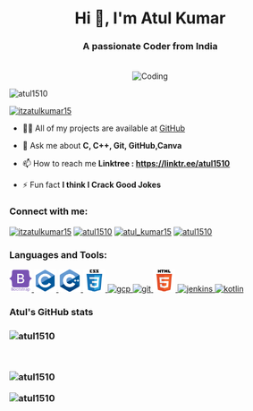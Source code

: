 <h1 align="center">Hi 👋, I'm Atul Kumar</h1>
<h3 align="center">A passionate Coder from India</h3>
<br>
<div align="center">
<img align="center" alt="Coding" width="400" src="https://cdn.dribbble.com/users/1162077/screenshots/3848914/programmer.gif">
</div>
<p align="left"> <img src="https://komarev.com/ghpvc/?username=atul1510&label=Profile%20views&color=0e75b6&style=flat" alt="atul1510" /> </p>

<p align="left"> <a href="https://twitter.com/itzatulkumar15" target="blank"><img src="https://img.shields.io/twitter/follow/itzatulkumar15?logo=twitter&style=for-the-badge" alt="itzatulkumar15" /></a> </p>

- 👨‍💻 All of my projects are available at [GitHub](GitHub)

- 💬 Ask me about **C, C++, Git, GitHub,Canva**

- 📫 How to reach me **Linktree : https://linktr.ee/atul1510**

- ⚡ Fun fact **I think I Crack Good Jokes**

<h3 align="left">Connect with me:</h3>
<p align="left">
<a href="https://twitter.com/itzatulkumar15" target="blank"><img align="center" src="https://raw.githubusercontent.com/rahuldkjain/github-profile-readme-generator/master/src/images/icons/Social/twitter.svg" alt="itzatulkumar15" height="30" width="40" /></a>
<a href="https://linkedin.com/in/atul1510" target="blank"><img align="center" src="https://raw.githubusercontent.com/rahuldkjain/github-profile-readme-generator/master/src/images/icons/Social/linked-in-alt.svg" alt="atul1510" height="30" width="40" /></a>
<a href="https://instagram.com/atul_kumar15" target="blank"><img align="center" src="https://raw.githubusercontent.com/rahuldkjain/github-profile-readme-generator/master/src/images/icons/Social/instagram.svg" alt="atul_kumar15" height="30" width="40" /></a>
<a href="https://www.codechef.com/users/atul1510" target="blank"><img align="center" src="https://cdn.jsdelivr.net/npm/simple-icons@3.1.0/icons/codechef.svg" alt="atul1510" height="30" width="40" /></a>
</p>

<h3 align="left">Languages and Tools:</h3>
<p align="left"> <a href="https://getbootstrap.com" target="_blank" rel="noreferrer"> <img src="https://raw.githubusercontent.com/devicons/devicon/master/icons/bootstrap/bootstrap-plain-wordmark.svg" alt="bootstrap" width="40" height="40"/> </a> <a href="https://www.cprogramming.com/" target="_blank" rel="noreferrer"> <img src="https://raw.githubusercontent.com/devicons/devicon/master/icons/c/c-original.svg" alt="c" width="40" height="40"/> </a> <a href="https://www.w3schools.com/cpp/" target="_blank" rel="noreferrer"> <img src="https://raw.githubusercontent.com/devicons/devicon/master/icons/cplusplus/cplusplus-original.svg" alt="cplusplus" width="40" height="40"/> </a> <a href="https://www.w3schools.com/css/" target="_blank" rel="noreferrer"> <img src="https://raw.githubusercontent.com/devicons/devicon/master/icons/css3/css3-original-wordmark.svg" alt="css3" width="40" height="40"/> </a> <a href="https://cloud.google.com" target="_blank" rel="noreferrer"> <img src="https://www.vectorlogo.zone/logos/google_cloud/google_cloud-icon.svg" alt="gcp" width="40" height="40"/> </a> <a href="https://git-scm.com/" target="_blank" rel="noreferrer"> <img src="https://www.vectorlogo.zone/logos/git-scm/git-scm-icon.svg" alt="git" width="40" height="40"/> </a> <a href="https://www.w3.org/html/" target="_blank" rel="noreferrer"> <img src="https://raw.githubusercontent.com/devicons/devicon/master/icons/html5/html5-original-wordmark.svg" alt="html5" width="40" height="40"/> </a> <a href="https://www.jenkins.io" target="_blank" rel="noreferrer"> <img src="https://www.vectorlogo.zone/logos/jenkins/jenkins-icon.svg" alt="jenkins" width="40" height="40"/> </a> <a href="https://kotlinlang.org" target="_blank" rel="noreferrer"> <img src="https://www.vectorlogo.zone/logos/kotlinlang/kotlinlang-icon.svg" alt="kotlin" width="40" height="40"/> </a> </p>

<h3>Atul's GitHub stats<h3>
<p>&nbsp;<img align="left" src="https://github-readme-stats.vercel.app/api?username=atul1510&show_icons=true&theme=merko" alt="atul1510" /></p>
<br>
<p>&nbsp;<img align="left" src="https://github-readme-stats.vercel.app/api/top-langs/?username=atul1510&langs_count=8" alt="atul1510" /></p>
<p><img align="center" src="https://github-readme-streak-stats.herokuapp.com/?user=atul1510&" alt="atul1510" /></p>
